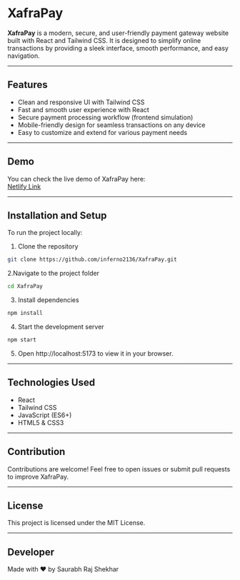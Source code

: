 # XafraPay

**XafraPay** is a modern, secure, and user-friendly payment gateway website built with React and Tailwind CSS. It is designed to simplify online transactions by providing a sleek interface, smooth performance, and easy navigation.

---

## Features

- Clean and responsive UI with Tailwind CSS  
- Fast and smooth user experience with React  
- Secure payment processing workflow (frontend simulation)  
- Mobile-friendly design for seamless transactions on any device  
- Easy to customize and extend for various payment needs

---

## Demo

You can check the live demo of XafraPay here:  
[Netlify Link](https://xafrapay.netlify.app/)

---

## Installation and Setup

To run the project locally:

1. Clone the repository  
```bash
git clone https://github.com/inferno2136/XafraPay.git
```

2.Navigate to the project folder
```bash
cd XafraPay
```

3. Install dependencies
```bash
npm install
```

4. Start the development server
```bash
npm start
```

5. Open http://localhost:5173 to view it in your browser.

---

## Technologies Used
- React
- Tailwind CSS
- JavaScript (ES6+)
- HTML5 & CSS3

---

## Contribution
Contributions are welcome! Feel free to open issues or submit pull requests to improve XafraPay.

---

## License
This project is licensed under the MIT License.

---

## Developer
Made with ❤️ by Saurabh Raj Shekhar
